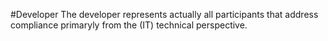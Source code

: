 #Developer
The developer represents actually all participants that address compliance primaryly from the (IT) technical perspective.